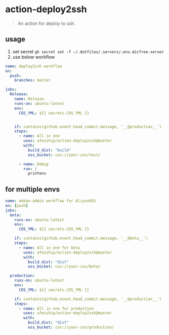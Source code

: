 # action-deploy2ssh
> An action for deploy to ssh.

## usage
<!-- ~/.dotfiles/.servers/.env.dicfree-server -->
1. set secret `gh secret set -f ~/.dotfiles/.servers/.env.dicfree-server`
2. use below workflow
```yml
name: deploy2ssh workflow
on:
  push:
    branches: master

jobs:
  Release:
    name: Release
    runs-on: ubuntu-latest
    env:
      COS_YML: ${{ secrets.COS_YML }}


    if: contains(github.event.head_commit.message, '__@production__')
    steps:
      - name: All in one
        uses: afeiship/action-deploy2ssh@master
        with:
          build_dist: "build"
          oss_bucket: cos://your-cos/test/

      - name: Debug
        run: |
          printenv
```

## for multiple envs

```yml
name: moban-admin workflow for AliyunOSS
on: [push]
jobs:
  beta:
    runs-on: ubuntu-latest
    env:
      COS_YML: ${{ secrets.COS_YML }}

    if: contains(github.event.head_commit.message, '__@beta__')
    steps:
      - name: All in one for beta
        uses: afeiship/action-deploy2ssh@master
        with:
          build_dist: "dist"
          oss_bucket: cos://your-cos/beta/

  production:
    runs-on: ubuntu-latest
    env:
      COS_YML: ${{ secrets.COS_YML }}

    if: contains(github.event.head_commit.message, '__@production__')
    steps:
      - name: All in one for production
        uses: afeiship/action-deploy2ssh@master
        with:
          build_dist: "dist"
          oss_bucket: cos://your-cos/production/
```